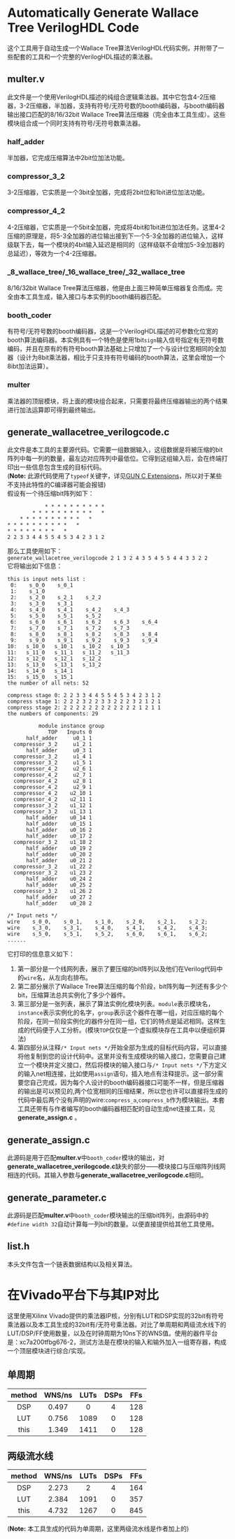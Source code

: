 # Automatically Generate Wallace Tree VerilogHDL Code
这个工具用于自动生成一个Wallace Tree算法VerilogHDL代码实例，并附带了一些配套的工具和一个完整的VerilogHDL描述的乘法器。
## multer.v
此文件是一个使用VerilogHDL描述的纯组合逻辑乘法器。其中它包含4-2压缩器，3-2压缩器，半加器，支持有符号/无符号数的booth编码器，与booth编码器输出接口匹配的8/16/32bit Wallace Tree算法压缩器（完全由本工具生成）。这些模块组合成一个同时支持有符号/无符号数乘法器。
### half_adder
半加器，它完成压缩算法中2bit位加法功能。
### compressor_3_2
3-2压缩器，它实质是一个3bit全加器，完成将2bit位和1bit进位加法功能。
### compressor_4_2
4-2压缩器，它实质是一个5bit全加器，完成将4bit和1bit进位加法任务。这里4-2压缩的原理是，将5-3全加器的进位输出接到下一个5-3全加器的进位输入，这样级联下去，每一个模块的4bit输入延迟是相同的（这样级联不会增加5-3全加器的总延迟），等效为一个4-2压缩器。
### \_8\_wallace\_tree/\_16\_wallace\_tree/\_32\_wallace\_tree
8/16/32bit Wallace Tree算法压缩器，他是由上面三种简单压缩器复合而成。完全由本工具生成，输入接口与本实例的booth编码器匹配。
### booth_coder
有符号/无符号数的booth编码器，这是一个VerilogHDL描述的可参数化位宽的booth算法编码器。本实例具有一个特色是使用1bit`sign`输入信号指定有无符号数编码，并且在原有的有符号booth算法基础上只增加了一个与设计位宽相同的全加器（设计为8bit乘法器，相比于只支持有符号编码的booth算法，这里会增加一个8ibt加法运算）。
### multer
乘法器的顶层模块，将上面的模块组合起来，只需要将最终压缩器输出的两个结果进行加法运算即可得到最终输出。
## generate\_wallacetree\_verilogcode.c
此文件是本工具的主要源代码。它需要一组数据输入，这组数据是将被压缩的bit阵列中每一列的数量，最左边对应阵列中最低位。它得到这组输入后，会在终端打印出一些信息包含生成的目标代码。  
(**Note:** 此源代码使用了`typeof`关键字，详见[GUN C Extensions](https://gcc.gnu.org/onlinedocs/gcc-4.6.2/gcc/C-Extensions.html#C-Extensions)，所以对于某些不支持此特性的C编译器可能会报错)  
假设有一个待压缩bit阵列如下：  
```
            * * * * * * * * * *
        * * * * * * * * * *   *
    * * * * * * * * * *   *
* * * * * * * * * *   *
* * * * * * * *   *
2 2 3 3 4 4 5 5 4 5 3 4 2 3 1 2
```
那么工具使用如下：  
`generate_wallacetree_verilogcode 2 1 3 2 4 3 5 4 5 5 4 4 3 3 2 2`  
它将输出如下信息：  
```
this is input nets list :
 0:    s_0_0    s_0_1 
 1:    s_1_0 
 2:    s_2_0    s_2_1    s_2_2 
 3:    s_3_0    s_3_1 
 4:    s_4_0    s_4_1    s_4_2    s_4_3 
 5:    s_5_0    s_5_1    s_5_2 
 6:    s_6_0    s_6_1    s_6_2    s_6_3    s_6_4 
 7:    s_7_0    s_7_1    s_7_2    s_7_3 
 8:    s_8_0    s_8_1    s_8_2    s_8_3    s_8_4 
 9:    s_9_0    s_9_1    s_9_2    s_9_3    s_9_4 
10:   s_10_0   s_10_1   s_10_2   s_10_3 
11:   s_11_0   s_11_1   s_11_2   s_11_3 
12:   s_12_0   s_12_1   s_12_2 
13:   s_13_0   s_13_1   s_13_2 
14:   s_14_0   s_14_1 
15:   s_15_0   s_15_1 
the number of all nets: 52

compress stage 0: 2 2 3 3 4 4 5 5 4 5 3 4 2 3 1 2 
compress stage 1: 2 2 2 3 2 2 3 3 2 2 2 3 2 1 2 1 
compress stage 2: 2 2 2 2 2 2 2 2 2 2 2 2 1 2 1 1 
the numbers of components: 29

          module instance group
             TOP   Inputs 0
      half_adder     u0_1 1
  compressor_3_2     u1_2 1
      half_adder     u0_3 1
  compressor_3_2     u1_4 1
  compressor_3_2     u1_5 1
  compressor_4_2     u2_6 1
  compressor_4_2     u2_7 1
  compressor_4_2     u2_8 1
  compressor_4_2     u2_9 1
  compressor_4_2    u2_10 1
  compressor_4_2    u2_11 1
  compressor_3_2    u1_12 1
  compressor_3_2    u1_13 1
      half_adder    u0_14 1
      half_adder    u0_15 1
      half_adder    u0_16 2
      half_adder    u0_17 2
  compressor_3_2    u1_18 2
      half_adder    u0_19 2
      half_adder    u0_20 2
      half_adder    u0_21 2
  compressor_3_2    u1_22 2
  compressor_3_2    u1_23 2
      half_adder    u0_24 2
      half_adder    u0_25 2
  compressor_3_2    u1_26 2
      half_adder    u0_27 2
      half_adder    u0_28 2

/* Input nets */
wire    s_0_0,    s_0_1,    s_1_0,    s_2_0,    s_2_1,    s_2_2;  
wire    s_3_0,    s_3_1,    s_4_0,    s_4_1,    s_4_2,    s_4_3;  
wire    s_5_0,    s_5_1,    s_5_2,    s_6_0,    s_6_1,    s_6_2; 
......
```  
它打印的信息意义如下：  
1. 第一部分是一个线网列表，展示了要压缩的bit阵列以及他们在Verilog代码中的`wire`名，从左向右排布。
2. 第二部分展示了Wallace Tree算法压缩的每个阶段，bit阵列每一列还有多少个bit，压缩算法总共实例化了多少个器件。
3. 第三部分是一张列表，展示了算法实例化模块列表。`module`表示模块名，`instance`表示实例化的名字，`group`表示这个器件在哪一组，对应压缩的每个阶段，在同一阶段实例化的器件分在同一组，它们的特点是延迟相同。这样生成的代码便于人工分析。(模块`TOP`仅仅是一个虚拟模块存在工具中以便组织算法)
4. 第四部分从注释`/* Input nets */`开始全部为生成的目标代码内容，可以直接将他复制到您的设计代码中。这里并没有生成模块的输入接口，您需要自己建立一个模块并定义接口，然后将模块的输入接口与`/* Input nets */`下方定义的输入net相连接，比如使用`assign`语句，插入地点有注释提示。这一部分需要您自己完成，因为每个人设计的booth编码器接口可能不一样，但是压缩器的输出是可以预见的,两个位宽相同的压缩结果，所以您也许可以直接将生成的代码中最后两个没有声明的wire:`compress_a`,`compress_b`作为模块输出。本套工具还带有与作者编写的booth编码器相匹配的自动生成net连接工具，见**generate_assign.c** 。  
## generate_assign.c
此源码是用于匹配**multer.v**中`booth_coder`模块的输出，对**generate\_wallacetree\_verilogcode.c**缺失的部分——模块接口与压缩阵列线网相连的代码。其输入参数与**generate\_wallacetree\_verilogcode.c**相同。
## generate_parameter.c
此源码是匹配**multer.v**中`booth_coder`模块输出的压缩bit阵列，由源码中的`#define width 32`自动计算每一列bit的数量。以便直接提供给其他工具使用。
## list.h
本头文件包含一个链表数据结构以及相关算法。
# 在Vivado平台下与其IP对比
这里使用Xilinx Vivado提供的乘法器IP核，分别有LUT和DSP实现的32bit有符号乘法器以及本工具生成的32bit有/无符号乘法器。对比了单周期和两级流水线下的LUT/DSP/FF使用数量，以及在时钟周期为10ns下的WNS值。使用的器件平台是：xc7a200tfbg676-2，测试方法是在模块的输入和输外加入一组寄存器，构成一个顶层模块进行综合/实现。
## 单周期
|method|WNS/ns|LUTs|DSPs|FFs|
|:----:|:----:|:--:|:--:|:-:|
|DSP|0.497|0|4|128|
|LUT|0.756|1089|0|128|
|this|1.349|1411|0|128|
## 两级流水线
|method|WNS/ns|LUTs|DSPs|FFs|
|:----:|:----:|:--:|:--:|:-:|
|DSP|2.273|2|4|164|
|LUT|2.384|1091|0|357|
|this|4.732|1267|0|845|

(**Note:** 本工具生成的代码为单周期，这里两级流水线是作者加上的)
